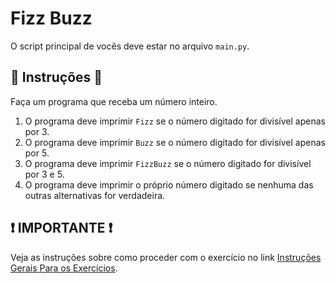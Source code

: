 # Fizz Buzz

O script principal de vocês deve estar no arquivo `main.py`.

## 📝 Instruções 📝

Faça um programa que receba um número inteiro.

1. O programa deve imprimir `Fizz` se o número digitado for divisível apenas por 3.
2. O programa deve imprimir `Buzz` se o número digitado for divisível apenas por 5.
3. O programa deve imprimir `FizzBuzz` se o número digitado for divisível por 3 e 5.
4. O programa deve imprimir o próprio número digitado se nenhuma das outras alternativas for verdadeira.

## ❗ IMPORTANTE ❗

Veja as instruções sobre como proceder com o exercício no link [Instruções Gerais Para os Exercícios](https://github.com/ProfRonan/python-exercise-instructions).

